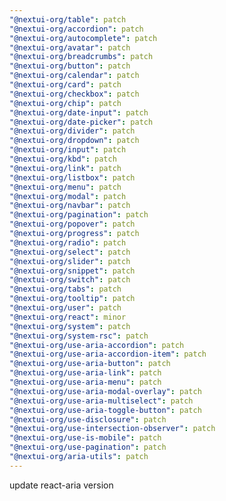 ```yaml
---
"@nextui-org/table": patch
"@nextui-org/accordion": patch
"@nextui-org/autocomplete": patch
"@nextui-org/avatar": patch
"@nextui-org/breadcrumbs": patch
"@nextui-org/button": patch
"@nextui-org/calendar": patch
"@nextui-org/card": patch
"@nextui-org/checkbox": patch
"@nextui-org/chip": patch
"@nextui-org/date-input": patch
"@nextui-org/date-picker": patch
"@nextui-org/divider": patch
"@nextui-org/dropdown": patch
"@nextui-org/input": patch
"@nextui-org/kbd": patch
"@nextui-org/link": patch
"@nextui-org/listbox": patch
"@nextui-org/menu": patch
"@nextui-org/modal": patch
"@nextui-org/navbar": patch
"@nextui-org/pagination": patch
"@nextui-org/popover": patch
"@nextui-org/progress": patch
"@nextui-org/radio": patch
"@nextui-org/select": patch
"@nextui-org/slider": patch
"@nextui-org/snippet": patch
"@nextui-org/switch": patch
"@nextui-org/tabs": patch
"@nextui-org/tooltip": patch
"@nextui-org/user": patch
"@nextui-org/react": minor
"@nextui-org/system": patch
"@nextui-org/system-rsc": patch
"@nextui-org/use-aria-accordion": patch
"@nextui-org/use-aria-accordion-item": patch
"@nextui-org/use-aria-button": patch
"@nextui-org/use-aria-link": patch
"@nextui-org/use-aria-menu": patch
"@nextui-org/use-aria-modal-overlay": patch
"@nextui-org/use-aria-multiselect": patch
"@nextui-org/use-aria-toggle-button": patch
"@nextui-org/use-disclosure": patch
"@nextui-org/use-intersection-observer": patch
"@nextui-org/use-is-mobile": patch
"@nextui-org/use-pagination": patch
"@nextui-org/aria-utils": patch
---
```


update react-aria version
